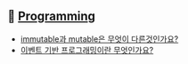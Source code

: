 ## 🚩 [Programming](https://github.com/2ssue/common_questions_for_JS_Developer/tree/master/Programming)

- [immutable과 mutable은 무엇이 다른것인가요?](./12_immutable&mutable.md)
- [이벤트 기반 프로그래밍이란 무엇인가요?](./19_event-driven_programming.md)